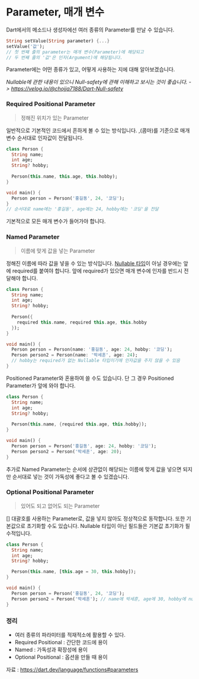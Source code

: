 # Parameter, 매개 변수
Dart에서의 메소드나 생성자에선 여러 종류의 Parameter를 만날 수 있습니다.
```dart
String setValue(String parameter) {...}
setValue('값');
// 첫 번째 줄의 parameter는 매개 변수(Parameter)에 해당되고
// 두 번째 줄의 '값'은 인자(Argument)에 해당됩니다.
```
Parameter에는 어떤 종류가 있고, 어떻게 사용하는 지에 대해 알아보겠습니다.

_Nullable에 관한 내용이 있으니 Null-safety에 관해 이해하고 보시는 것이 좋습니다.
-> https://velog.io/@chojja7188/Dart-Null-safety_

### Required Positional Parameter
> 정해진 위치가 있는 Parameter

일반적으로 기본적인 코드에서 흔하게 볼 수 있는 방식입니다.
,(콤마)를 기준으로 매개 변수 순서대로 인자값이 전달됩니다.
```dart
class Person {
  String name;
  int age;
  String? hobby;
  
  Person(this.name, this.age, this.hobby);
}

void main() {
  Person person = Person('홍길동', 24, '코딩');
}
// 순서대로 name에는 '홍길동', age에는 24, hobby에는 '코딩'을 전달
```
기본적으로 모든 매개 변수가 들어가야 합니다.

### Named Parameter
> 이름에 맞게 값을 넣는 Parameter

정해진 이름에 따라 값을 넣을 수 있는 방식입니다.
[Nullable 타입](https://velog.io/@chojja7188/Dart-Null-safety#nullable-type--question-mark)이 아닐 경우에는 앞에 required를 붙여야 합니다.
앞에 required가 있으면 매개 변수에 인자를 반드시 전달해야 합니다.
```dart
class Person {
  String name;
  int age;
  String? hobby;
  
  Person({
    required this.name, required this.age, this.hobby
  });
}

void main() {
  Person person = Person(name: '홍길동', age: 24, hobby: '코딩');
  Person person2 = Person(name: '박세훈', age: 24);
  // hobby는 required가 없는 Nullable 타입이기에 인자값을 주지 않을 수 있음
}
```
Positioned Parameter와 혼용하여 쓸 수도 있습니다.
단 그 경우 Positioned Parameter가 앞에 와야 합니다.
```dart
class Person {
  String name;
  int age;
  String? hobby;
  
  Person(this.name, {required this.age, this.hobby});
}

void main() {
  Person person = Person('홍길동', age: 24, hobby: '코딩');
  Person person2 = Person('박세훈', age: 20);
}
```
추가로 Named Parameter는 순서에 상관없이 해당되는 이름에 맞게 값을 넣으면 되지만
순서대로 넣는 것이 가독성에 좋다고 볼 수 있겠습니다.

### Optional Positional Parameter
> 있어도 되고 없어도 되는 Parameter

[] 대괄호를 사용하는 Parameter로, 값을 넣지 않아도 정상적으로 동작합니다.
또한 기본값으로 초기화할 수도 있습니다.
Nullable 타입이 아닌 필드들은 기본값 초기화가 필수적입니다.
```dart
class Person {
  String name;
  int age;
  String? hobby;

  Person(this.name, [this.age = 30, this.hobby]);
}

void main() {
  Person person = Person('홍길동', 24, '코딩');
  Person person2 = Person('박세훈'); // name에 박세훈, age에 30, hobby에 null
}
```

### 정리
- 여러 종류의 파라미터를 적재적소에 활용할 수 있다.
- Required Positional : 간단한 코드에 용이
- Named : 가독성과 확장성에 용이
- Optional Positional : 옵션을 만들 때 용이

자료 : https://dart.dev/language/functions#parameters

